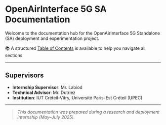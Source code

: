 # OpenAirInterface 5G SA Documentation

Welcome to the documentation hub for the OpenAirInterface 5G Standalone (SA) deployment and experimentation project.

📚 A structured [Table of Contents](../base/toc.md) is available to help you navigate all sections.

---

## Supervisors

* **Internship Supervisor**: Mr. Labiod
* **Technical Advisor**: Mr. Dutriez
* **Institution**: IUT Créteil-Vitry, Université Paris-Est Créteil (UPEC)

---

> *This documentation was prepared during a research and deployment internship (May–July 2025).*
